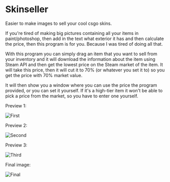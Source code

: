 # Skinseller
Easier to make images to sell your cool csgo skins.

If you're tired of making big pictures containing all your items in paint/photoshop, then add in the text what exterior it has and then calculate the price, then this program is for you. Because I was tired of doing all that.

With this program you can simply drag an item that you want to sell from your inventory and it will download the information about the item using Steam API and then get the lowest price on the Steam market of the item. It will take this price, then it will cut it to 70% (or whatever you set it to) so you get the price with 70% market value.

It will then show you a window where you can use the price the program provided, or you can set it yourself. If it's a high-tier item it won't be able to pick a price from the market, so you have to enter one yourself.

Preview 1:

![First](http://i.imgur.com/bTnS2wn.gif)

Preview 2:

![Second](http://i.imgur.com/dpWyyci.png)

Preview 3:

![Third](http://i.imgur.com/jgy53i5.png)

Final image:

![Final](http://i.imgur.com/U6bTR5I.png)
